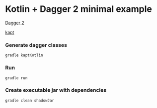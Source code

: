 Kotlin + Dagger 2 minimal example
=====================

[Dagger 2](https://google.github.io/dagger)

[kapt](https://kotlinlang.org/docs/reference/kapt.html)

### Generate dagger classes
```
gradle kaptKotlin
```

### Run
```
gradle run
```

### Create executable jar with dependencies
```
gradle clean shadowJar
```
